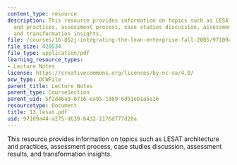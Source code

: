 ```yaml
---
content_type: resource
description: This resource provides information on topics such as LESAT architecture
  and practices, assessment process, case studies discussion, assessment results,
  and transformation insights.
file: /courses/16-852j-integrating-the-lean-enterprise-fall-2005/97109a44a275d639b4321176d777d20a_13_lesat.pdf
file_size: 420534
file_type: application/pdf
learning_resource_types:
- Lecture Notes
license: https://creativecommons.org/licenses/by-nc-sa/4.0/
ocw_type: OCWFile
parent_title: Lecture Notes
parent_type: CourseSection
parent_uid: 5f2d46a9-0716-ea95-1809-6d91eb1a5a16
resourcetype: Document
title: 13_lesat.pdf
uid: 97109a44-a275-d639-b432-1176d777d20a
---
```

This resource provides information on topics such as LESAT architecture and practices, assessment process, case studies discussion, assessment results, and transformation insights.
